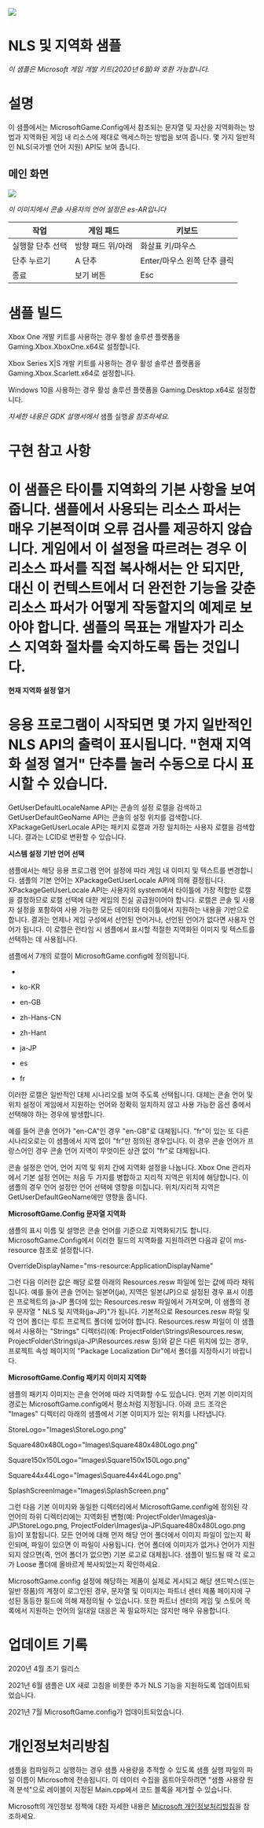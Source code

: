   ![](./media/image1.png)

#   NLS 및 지역화 샘플

*이 샘플은 Microsoft 게임 개발 키트(2020년 6월)와 호환 가능합니다.*

# 설명

이 샘플에서는 MicrosoftGame.Config에서 참조되는 문자열 및 자산을
지역화하는 방법과 지역화된 게임 내 리소스에 제대로 액세스하는 방법을
보여 줍니다. 몇 가지 일반적인 NLS(국가별 언어 지원) API도 보여 줍니다.

## 메인 화면

![](./media/image3.png)

*이 이미지에서 콘솔 사용자의 언어 설정은 es-AR입니다*

| 작업                        |  게임 패드          |  키보드           |
|-----------------------------|--------------------|------------------|
| 실행할 단추 선택            |  방향 패드 위/아래  |  화살표 키/마우스 |
| 단추 누르기  |  A 단추  |  Enter/마우스 왼쪽 단추 클릭   |
| 종료                        |  보기 버튼          |  Esc              |

# 샘플 빌드

Xbox One 개발 키트를 사용하는 경우 활성 솔루션 플랫폼을
Gaming.Xbox.XboxOne.x64로 설정합니다.

Xbox Series X|S 개발 키트를 사용하는 경우 활성 솔루션 플랫폼을
Gaming.Xbox.Scarlett.x64로 설정합니다.

Windows 10을 사용하는 경우 활성 솔루션 플랫폼을 Gaming.Desktop.x64로
설정합니다.

*자세한 내용은 GDK 설명서에서* 샘플 실행*을 참조하세요.*

# 구현 참고 사항

# 이 샘플은 타이틀 지역화의 기본 사항을 보여 줍니다. 샘플에서 사용되는 리소스 파서는 매우 기본적이며 오류 검사를 제공하지 않습니다. 게임에서 이 설정을 따르려는 경우 이 리소스 파서를 직접 복사해서는 안 되지만, 대신 이 컨텍스트에서 더 완전한 기능을 갖춘 리소스 파서가 어떻게 작동할지의 예제로 보아야 합니다. 샘플의 목표는 개발자가 리소스 지역화 절차를 숙지하도록 돕는 것입니다.

**현재 지역화 설정 열거**

# 응용 프로그램이 시작되면 몇 가지 일반적인 NLS API의 출력이 표시됩니다. \"현재 지역화 설정 열거\" 단추를 눌러 수동으로 다시 표시할 수 있습니다.

GetUserDefaultLocaleName API는 콘솔의 설정 로캘을 검색하고
GetUserDefaultGeoName API는 콘솔의 설정 위치를 검색합니다.
XPackageGetUserLocale API는 패키지 로캘과 가장 일치하는 사용자 로캘을
검색합니다. 결과는 LCID로 변환할 수 있습니다.

**시스템 설정 기반 언어 선택**

샘플에서는 해당 응용 프로그램 언어 설정에 따라 게임 내 이미지 및
텍스트를 변경합니다. 샘플의 기본 언어는 XPackageGetUserLocale API에 의해
결정됩니다. XPackageGetUserLocale API는 사용자의 system에서 타이틀에
가장 적합한 로캘을 결정하므로 로캘 선택에 대한 게임의 진실 공급원이어야
합니다. 로캘은 콘솔 및 사용자 설정을 포함하여 사용 가능한 모든 데이터와
타이틀에서 지원하는 내용을 기반으로 합니다. 결과는 언제나 게임 구성에서
선언된 언어거나, 선언된 언어가 없다면 사용자 언어가 됩니다. 이 로캘은
런타임 시 샘플에서 표시할 적절한 지역화된 이미지 및 텍스트를 선택하는 데
사용됩니다.

샘플에서 7개의 로캘이 MicrosoftGame.config에 정의됩니다.

-   

-   ko-KR

-   en-GB

-   zh-Hans-CN

-   zh-Hant

-   ja-JP

-   es

-   fr

이러한 로캘은 일반적인 대체 시나리오를 보여 주도록 선택됩니다. 대체는
콘솔 언어 및 위치 설정이 게임에서 지원하는 언어와 정확히 일치하지 않고
사용 가능한 옵션 중에서 선택해야 하는 경우에 발생합니다.

예를 들어 콘솔 언어가 \"en-CA\"인 경우 \"en-GB\"로 대체됩니다. \"fr\"이
있는 또 다른 시나리오로는 이 샘플에서 지역 없이 \"fr\"만 정의된
경우입니다. 이 경우 콘솔 언어가 프랑스어인 경우 콘솔 언어 지역이
무엇이든 상관 없이 \"fr\"로 대체됩니다.

콘솔 설정은 언어, 언어 지역 및 위치 간에 지역화 설정을 나눕니다. Xbox
One 관리자에서 기본 설정 언어는 처음 두 가지를 병합하고 지리적 지역은
위치에 해당합니다. 이 샘플의 경우 언어 설정만 언어 선택에 영향을
미칩니다. 위치/지리적 지역은 GetUserDefaultGeoName에만 영향을 줍니다.

**MicrosoftGame.Config 문자열 지역화**

샘플의 표시 이름 및 설명은 콘솔 언어를 기준으로 지역화되기도 합니다.
MicrosoftGame.Config에서 이러한 필드의 지역화를 지원하려면 다음과 같이
ms-resource 참조로 설정합니다.

OverrideDisplayName=\"ms-resource:ApplicationDisplayName\"

그런 다음 이러한 값은 해당 로캘 아래의 Resources.resw 파일에 있는 값에
따라 채워집니다. 예를 들어 콘솔 언어는 일본어(ja), 지역은 일본(JP)으로
설정된 경우 표시 이름은 프로젝트의 ja-JP 폴더에 있는 Resources.resw
파일에서 가져오며, 이 샘플의 경우 문자열 \" NLS 및 지역화(ja-JP)\"가
됩니다. 기본적으로 Resources.resw 파일 및 각 언어 폴더는 루트 프로젝트
폴더에 있어야 합니다. Resources.resw 파일이 이 샘플에서 사용하는
\"Strings\" 디렉터리(예: ProjectFolder\\Strings\\Resources.resw,
ProjectFolder\\Strings\\ja-JP\\Resources.resw 등)와 같은 다른 위치에
있는 경우, 프로젝트 속성 페이지의 "Package Localization Dir"에서 폴더를
지정하시기 바랍니다.

**MicrosoftGame.Config 패키지 이미지 지역화**

샘플의 패키지 이미지는 콘솔 언어에 따라 지역화할 수도 있습니다. 먼저
기본 이미지의 경로는 MicrosoftGame.config에서 평소처럼 지정됩니다. 아래
코드 조각은 \"Images\" 디렉터리 아래의 샘플에서 기본 이미지가 있는
위치를 나타냅니다.

StoreLogo=\"Images\\StoreLogo.png\"

Square480x480Logo=\"Images\\Square480x480Logo.png\"

Square150x150Logo=\"Images\\Square150x150Logo.png\"

Square44x44Logo=\"Images\\Square44x44Logo.png\"

SplashScreenImage=\"Images\\SplashScreen.png\"

그런 다음 기본 이미지와 동일한 디렉터리에서 MicrosoftGame.config에
정의된 각 언어의 하위 디렉터리에는 지역화된 변형(예:
ProjectFolder\\Images\\ja-JP\\StoreLogo.png,
ProjectFolder\\Images\\ja-JP\\Square480x480Logo.png 등)이 포함됩니다.
모든 언어에 대해 먼저 해당 언어 폴더에서 이미지 파일이 있는지 확인되며,
파일이 있으면 이 파일이 사용됩니다. 언어 폴더에 이미지가 없거나 언어가
지원되지 않으면(즉, 언어 폴더가 없으면) 기본 로고로 대체됩니다. 샘플이
빌드될 때 각 로고가 Loose 폴더에 올바르게 복사되었는지 확인하세요.

MicrosoftGame.config 설정에 해당하는 제품이 실제로 게시되고 해당
샌드박스(또는 일반 정품)의 계정이 로그인된 경우, 문자열 및 이미지는
파트너 센터 제품 페이지에 구성된 동등한 필드에 의해 재정의될 수
있습니다. 또한 파트너 센터의 게임 및 스토어 목록에서 지원하는 언어의
일대일 대응은 꼭 필요하지는 않지만 매우 유용합니다.

# 업데이트 기록

2020년 4월 초기 릴리스

2021년 6월 샘플은 UX 새로 고침을 비롯한 추가 NLS 기능을 지원하도록
업데이트되었습니다.

2021년 7월 MicrosoftGame.config가 업데이트되었습니다.

# 개인정보처리방침

샘플을 컴파일하고 실행하는 경우 샘플 사용량을 추적할 수 있도록 샘플 실행
파일의 파일 이름이 Microsoft에 전송됩니다. 이 데이터 수집을
옵트아웃하려면 \"샘플 사용량 원격 분석\"으로 레이블이 지정된
Main.cpp에서 코드 블록을 제거할 수 있습니다.

Microsoft의 개인정보 정책에 대한 자세한 내용은 [Microsoft
개인정보처리방침](https://privacy.microsoft.com/en-us/privacystatement/)을
참조하세요.

